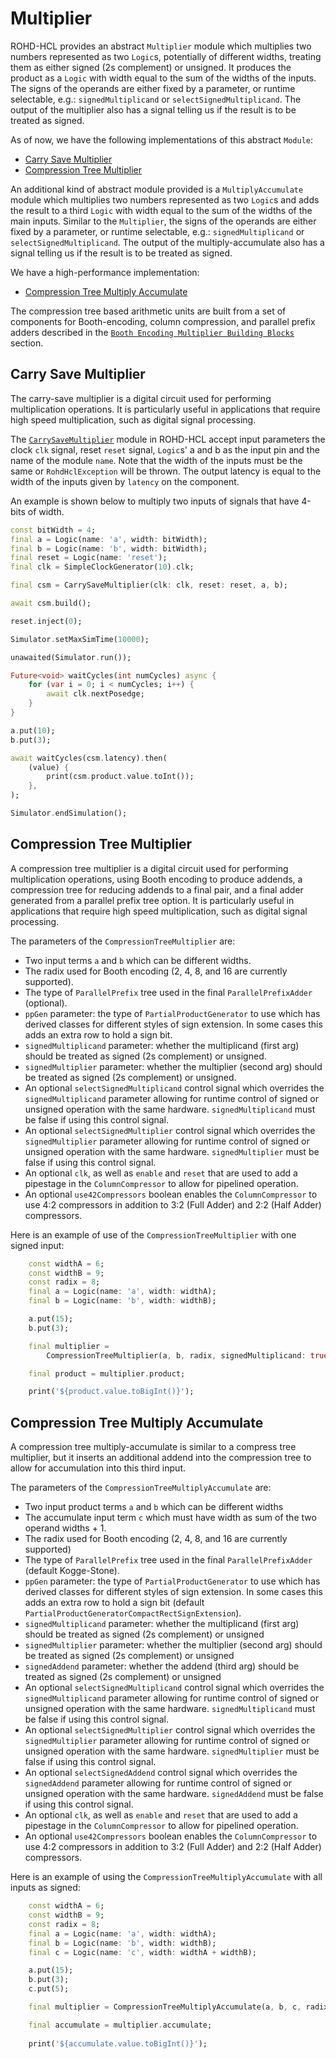 # Multiplier

ROHD-HCL provides an abstract `Multiplier` module which multiplies two
numbers represented as two `Logic`s, potentially of different widths,
treating them as either signed (2s complement) or unsigned. It
produces the product as a `Logic` with width equal to the sum of the
widths of the inputs. The signs of the operands are either fixed by a parameter,
or runtime selectable, e.g.:   `signedMultiplicand` or `selectSignedMultiplicand`.
The output of the multiplier also has a signal telling us if the result is to be
treated as signed.

As of now, we have the following implementations
of this abstract `Module`:

- [Carry Save Multiplier](#carry-save-multiplier)
- [Compression Tree Multiplier](#compression-tree-multiplier)

An additional kind of abstract module provided is a
`MultiplyAccumulate` module which multiplies two numbers represented
as two `Logic`s and adds the result to a third `Logic` with width
equal to the sum of the widths of the main inputs. Similar to the `Multiplier`,
the signs of the operands are either fixed by a parameter,
or runtime selectable, e.g.:   `signedMultiplicand` or `selectSignedMultiplicand`.
The output of the multiply-accumulate also has a signal telling us if the result is to be
treated as signed.

We have a
high-performance implementation:

- [Compression Tree Multiply Accumulate](#compression-tree-multiply-accumulate)

The compression tree based arithmetic units are built from a set of components for Booth-encoding, column compression, and parallel prefix adders described in the [`Booth Encoding Multiplier Building Blocks`](./multiplier_components.md#booth-encoding-multiplier-building-blocks) section.

## Carry Save Multiplier

The carry-save multiplier is a digital circuit used for performing multiplication operations. It
is particularly useful in applications that require high speed
multiplication, such as digital signal processing.

The
[`CarrySaveMultiplier`](https://intel.github.io/rohd-hcl/rohd_hcl/CarrySaveMultiplier-class.html)
module in ROHD-HCL accept input parameters the clock `clk` signal,
reset `reset` signal, `Logic`s' a and b as the input pin and the name
of the module `name`. Note that the width of the inputs must be the
same or `RohdHclException` will be thrown.  The output latency is equal to the width of the inputs
given by `latency` on the component.

An example is shown below to multiply two inputs of signals that have 4-bits of width.

```dart
const bitWidth = 4;
final a = Logic(name: 'a', width: bitWidth);
final b = Logic(name: 'b', width: bitWidth);
final reset = Logic(name: 'reset');
final clk = SimpleClockGenerator(10).clk;

final csm = CarrySaveMultiplier(clk: clk, reset: reset, a, b);

await csm.build();

reset.inject(0);

Simulator.setMaxSimTime(10000);

unawaited(Simulator.run());

Future<void> waitCycles(int numCycles) async {
    for (var i = 0; i < numCycles; i++) {
        await clk.nextPosedge;
    }
}

a.put(10);
b.put(3);

await waitCycles(csm.latency).then(
    (value) {
        print(csm.product.value.toInt());
    },
);

Simulator.endSimulation();
```

## Compression Tree Multiplier

A compression tree multiplier is a digital circuit used for performing
multiplication operations, using Booth encoding to produce addends, a
compression tree for reducing addends to a final pair, and a final
adder generated from a parallel prefix tree option. It is particularly
useful in applications that require high speed multiplication, such as
digital signal processing.

The parameters of the
`CompressionTreeMultiplier` are:

- Two input terms `a` and `b` which can be different widths.
- The radix used for Booth encoding (2, 4, 8, and 16 are currently supported).
- The type of `ParallelPrefix` tree used in the final `ParallelPrefixAdder` (optional).
- `ppGen` parameter: the type of `PartialProductGenerator` to use which has derived classes for different styles of sign extension. In some cases this adds an extra row to hold a sign bit.
- `signedMultiplicand` parameter: whether the multiplicand (first arg) should be treated as signed (2s complement) or unsigned.
- `signedMultiplier` parameter: whether the multiplier (second arg) should be treated as signed (2s complement) or unsigned.
- An optional `selectSignedMultiplicand` control signal which overrides the `signedMultiplicand` parameter allowing for runtime control of signed or unsigned operation with the same hardware. `signedMultiplicand` must be false if using this control signal.
- An optional `selectSignedMultiplier` control signal which overrides the `signedMultiplier` parameter allowing for runtime control of signed or unsigned operation with the same hardware. `signedMultiplier` must be false if using this control signal.
- An optional `clk`, as well as `enable` and `reset` that are used to add a pipestage in the `ColumnCompressor` to allow for pipelined operation.
- An optional `use42Compressors` boolean enables the `ColumnCompressor` to use 4:2 compressors in addition to 3:2 (Full Adder) and 2:2 (Half Adder) compressors.

Here is an example of use of the `CompressionTreeMultiplier` with one signed input:

```dart
    const widthA = 6;
    const widthB = 9;
    const radix = 8;
    final a = Logic(name: 'a', width: widthA);
    final b = Logic(name: 'b', width: widthB);

    a.put(15);
    b.put(3);

    final multiplier =
        CompressionTreeMultiplier(a, b, radix, signedMultiplicand: true);

    final product = multiplier.product;

    print('${product.value.toBigInt()}');
```

## Compression Tree Multiply Accumulate

A compression tree multiply-accumulate is similar to a compress tree
multiplier, but it inserts an additional addend into the compression
tree to allow for accumulation into this third input.

The parameters of the
`CompressionTreeMultiplyAccumulate` are:

- Two input product terms `a` and `b` which can be different widths
- The accumulate input term `c` which must have width as sum of the two operand widths + 1.
- The radix used for Booth encoding (2, 4, 8, and 16 are currently supported)
- The type of `ParallelPrefix` tree used in the final `ParallelPrefixAdder` (default Kogge-Stone).
- `ppGen` parameter: the type of `PartialProductGenerator` to use which has derived classes for different styles of sign extension. In some cases this adds an extra row to hold a sign bit (default `PartialProductGeneratorCompactRectSignExtension`).
- `signedMultiplicand` parameter: whether the multiplicand (first arg) should be treated as signed (2s complement) or unsigned
- `signedMultiplier` parameter: whether the multiplier (second arg) should be treated as signed (2s complement) or unsigned
- `signedAddend` parameter: whether the addend (third arg) should be treated as signed (2s complement) or unsigned
- An optional `selectSignedMultiplicand` control signal which overrides the `signedMultiplicand` parameter allowing for runtime control of signed or unsigned operation with the same hardware. `signedMultiplicand` must be false if using this control signal.
- An optional `selectSignedMultiplier` control signal which overrides the `signedMultiplier` parameter allowing for runtime control of signed or unsigned operation with the same hardware. `signedMultiplier` must be false if using this control signal.
- An optional `selectSignedAddend` control signal which overrides the `signedAddend` parameter allowing for runtime control of signed or unsigned operation with the same hardware. `signedAddend` must be false if using this control signal.
- An optional `clk`, as well as `enable` and `reset` that are used to add a pipestage in the `ColumnCompressor` to allow for pipelined operation.
- An optional `use42Compressors` boolean enables the `ColumnCompressor` to use 4:2 compressors in addition to 3:2 (Full Adder) and 2:2 (Half Adder) compressors.

Here is an example of using the `CompressionTreeMultiplyAccumulate` with all inputs as signed:

```dart
    const widthA = 6;
    const widthB = 9;
    const radix = 8;
    final a = Logic(name: 'a', width: widthA);
    final b = Logic(name: 'b', width: widthB);
    final c = Logic(name: 'c', width: widthA + widthB);

    a.put(15);
    b.put(3);
    c.put(5);

    final multiplier = CompressionTreeMultiplyAccumulate(a, b, c, radix, signedMultiplicand: true, signedMultiplier: true, signedAddend: true);

    final accumulate = multiplier.accumulate;
    
    print('${accumulate.value.toBigInt()}');
```
